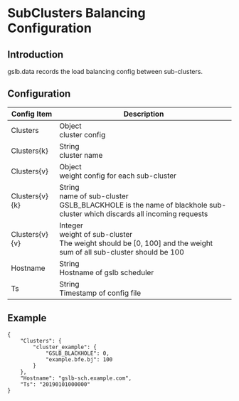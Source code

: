 # SubClusters Balancing Configuration

## Introduction

gslb.data records the load balancing config between sub-clusters. 

## Configuration

| Config Item | Description                                                  |
| ----------- | ------------------------------------------------------------ |
| Clusters    | Object<br>cluster config |
| Clusters{k} | String<br>cluster name |
| Clusters{v} | Object<br>weight config for each sub-cluster        |
| Clusters{v}{k} | String<br>name of sub-cluster<br>GSLB_BLACKHOLE is the name of blackhole sub-cluster which discards all incoming requests |
| Clusters{v}{v} | Integer<br>weight of sub-cluster<br>The weight should be [0, 100] and the weight sum of all sub-cluster should be 100 |
| Hostname    | String<br>Hostname of gslb scheduler                                   |
| Ts          | String<br>Timestamp of config file                                     |

## Example
```
{
    "Clusters": {
        "cluster_example": {
            "GSLB_BLACKHOLE": 0,
            "example.bfe.bj": 100
        }
    },
    "Hostname": "gslb-sch.example.com",
    "Ts": "20190101000000"
}
```
